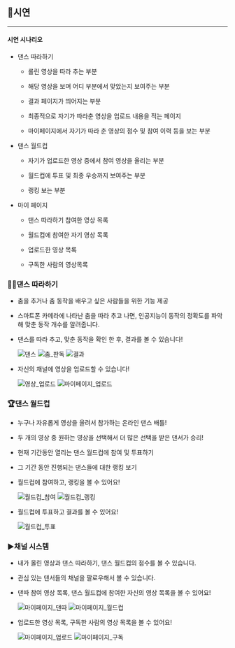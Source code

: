 ## 🌈시연

------

#### 시연 시나리오

- 댄스 따라하기

  - 롤린 영상을 따라 추는 부분

  - 해당 영상을 보며 어디 부분에서 맞았는지 보여주는 부분

  - 결과 페이지가 띄어지는 부분

  - 최종적으로 자기가 따라춘 영상을 업로드 내용을 적는 페이지

  - 마이페이지에서 자기가 따라 춘 영상의 점수 및 참여 이력 등을 보는 부분

- 댄스 월드컵

  - 자기가 업로드한 영상 중에서 참여 영상을 올리는 부분

  - 월드컵에 투표 및 최종 우승까지 보여주는 부분

  - 랭킹 보는 부분

- 마이 페이지

  - 댄스 따라하기 참여한 영상 목록

  - 월드컵에 참여한 자기 영상 목록


  - 업로드한 영상 목록

  - 구독한 사람의 영상목록

    

### 🤸‍♀️댄스 따라하기

- 춤을 추거나 춤 동작을 배우고 싶은 사람들을 위한 기능 제공

- 스마트폰 카메라에 나타난 춤을 따라 추고 나면, 인공지능이 동작의 정확도를 파악해 맞춘 동작 개수를 알려줍니다.

  

- 댄스를 따라 추고, 맞춘 동작을 확인 한 후, 결과를 볼 수 있습니다!

   ![댄스](https://user-images.githubusercontent.com/38871826/154609530-6f811654-7ab4-408e-bdf0-ac45a41104a5.gif)  ![춤_판독](https://user-images.githubusercontent.com/38871826/154609671-8c993a5c-b0da-457e-8ac9-37b0a756561e.gif)  ![결과](https://user-images.githubusercontent.com/38871826/154609630-4845c510-5588-4491-85d8-5fe6f3a65bf8.gif)






- 자신의 채널에 영상을 업로드할 수 있습니다!

  ![영상_업로드](https://user-images.githubusercontent.com/38871826/154609700-0a6f0de4-a83b-47ab-9b3f-202b63994e54.gif)   ![마이페이지_업로드](https://user-images.githubusercontent.com/38871826/154609705-2370fc78-2fdf-406e-b8df-a9385c31c0ca.gif)





### 🏆댄스 월드컵

- 누구나 자유롭게 영상을 올려서 참가하는 온라인 댄스 배틀!
- 두 개의 영상 중 원하는 영상을 선택해서 더 많은 선택을 받은 댄서가 승리!

- 현재 기간동안 열리는 댄스 월드컵에 참여 및 투표하기
- 그 기간 동안 진행되는 댄스들에 대한 랭킹 보기



- 월드컵에 참여하고, 랭킹을 볼 수 있어요!

  ![월드컵_참여](https://user-images.githubusercontent.com/38871826/154609723-3ef8dd3a-01dc-49f5-a5f4-f40193165da6.gif)  ![월드컵_랭킹](https://user-images.githubusercontent.com/38871826/154609731-5753082f-5d82-42fb-b437-6d6eb0785d18.gif)





- 월드컵에 투표하고 결과를 볼 수 있어요!

    ![월드컵_투표](https://user-images.githubusercontent.com/38871826/154609745-31f0a9ff-616f-468c-81c7-fbc765d9f38e.gif)




### ▶️채널 시스템

- 내가 올린 영상과 댄스 따라하기, 댄스 월드컵의 점수를 볼 수 있습니다.
- 관심 있는 댄서들의 채널을 팔로우해서 볼 수 있습니다.



- 댄따 참여 영상 목록, 댄스 월드컵에 참여한 자신의 영상 목록을 볼 수 있어요!

   ![마이페이지_댄따](https://user-images.githubusercontent.com/38871826/154609797-217f9dae-b45e-4a5c-a4b9-589ff18bd354.gif)  ![마이페이지_월드컵](https://user-images.githubusercontent.com/38871826/154609800-96701d97-9839-4111-a279-5e7bbbdc3861.gif)





- 업로드한 영상 목록, 구독한 사람의 영상 목록을 볼 수 있어요!

  ![마이페이지_업로드](https://user-images.githubusercontent.com/38871826/154609821-ef27c995-0104-459c-ac80-92ed7100cd0b.gif)  ![마이페이지_구독](https://user-images.githubusercontent.com/38871826/154609825-43cdd579-21ff-488a-972f-a56a7cf6f714.gif)
